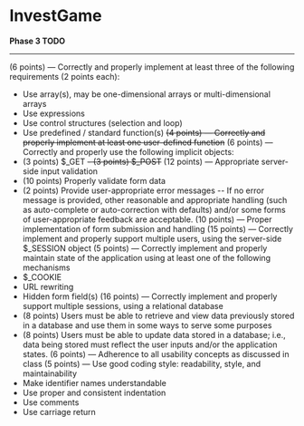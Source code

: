 # InvestGame


__Phase 3 TODO__

---

(6 points) — Correctly and properly implement at least three of the following requirements (2 points each):
- Use array(s), may be one-dimensional arrays or multi-dimensional arrays
- Use expressions
- Use control structures (selection and loop)
- Use predefined / standard function(s)
~~(4 points) — Correctly and properly implement at least one user-defined function~~
(6 points) — Correctly and properly use the following implicit objects:
- (3 points) $_GET
~~- (3 points) $_POST~~
(12 points) — Appropriate server-side input validation
- (10 points) Properly validate form data
- (2 points) Provide user-appropriate error messages
-- If no error message is provided, other reasonable and appropriate handling (such as auto-complete or auto-correction with defaults) and/or some forms of user-appropriate feedback are acceptable.
(10 points) — Proper implementation of form submission and handling
(15 points) — Correctly implement and properly support multiple users, using the server-side $_SESSION object
(5 points) — Correctly implement and properly maintain state of the application using at least one of the following mechanisms
- $_COOKIE
- URL rewriting
- Hidden form field(s)
(16 points) — Correctly implement and properly support multiple sessions, using a relational database
- (8 points) Users must be able to retrieve and view data previously stored in a database and use them in some ways to serve some purposes
- (8 points) Users must be able to update data stored in a database; i.e., data being stored must reflect the user inputs and/or the application states.
(6 points) — Adherence to all usability concepts as discussed in class
(5 points) — Use good coding style: readability, style, and maintainability
- Make identifier names understandable
- Use proper and consistent indentation
- Use comments
- Use carriage return


